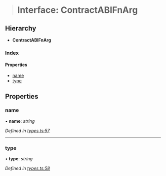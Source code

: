 > # Interface: ContractABIFnArg

## Hierarchy

* **ContractABIFnArg**

### Index

#### Properties

* [name](_types_.contractabifnarg.md#name)
* [type](_types_.contractabifnarg.md#type)

## Properties

###  name

• **name**: *string*

*Defined in [types.ts:57](https://github.com/polkadot-js/api/blob/d57dca5/packages/api-contract/src/types.ts#L57)*

___

###  type

• **type**: *string*

*Defined in [types.ts:58](https://github.com/polkadot-js/api/blob/d57dca5/packages/api-contract/src/types.ts#L58)*
